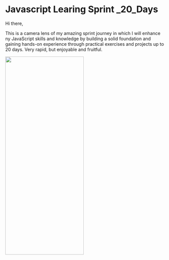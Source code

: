 # Javascript Learing Sprint _20_Days

Hi there,

This is a camera lens of my amazing sprint journey in which I will enhance ny JavaScript skills and knowledge by building a solid foundation and gaining hands-on experience through practical exercises and projects up to 20 days. Very rapid, but enjoyable and fruitful.

  <img src="https://miro.medium.com/v2/resize:fit:2000/1*BPSx-c--z6r7tY29L19ukQ.png"  width="70%" height="40%">
